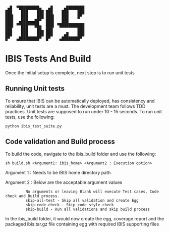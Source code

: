 ```
 ▄█  ▀█████████▄   ▄█     ▄████████
███    ███    ███ ███    ███    ███
███▌   ███    ███ ███▌   ███    █▀
███▌  ▄███▄▄▄██▀  ███▌   ███
███▌ ▀▀███▀▀▀██▄  ███▌ ▀███████████
███    ███    ██▄ ███           ███
███    ███    ███ ███     ▄█    ███
█▀   ▄█████████▀  █▀    ▄████████▀

```
# IBIS Tests And Build
Once the initial setup is complete, next step is to run unit tests

## Running Unit tests
To ensure that IBIS can be automatically deployed, has consistency and
reliability, unit tests are a must. The development team follows TDD practices.
Unit tests are supposed to run under 10 - 15 seconds.
To run unit tests, use the following:


```python ibis_test_suite.py```

## Code validation and Build process
To build the code, navigate to the ibis_build folder and use the following:


```sh build.sh <Argument1: ibis_home> <Argument2 : Execution option>```

Argument 1 : Needs to be IBIS home directory path

Argument 2 : Below are the acceptable argument values

             No arguments or leaving Blank will execute Test cases, Code check and Build process.
             skip-all-test - Skip all validation and create Egg
             skip-code-check - Skip code style check
             skip-build - Run all validations and skip build process
             

In the ibis_build folder, it would now create the egg, coverage report and the 
packaged ibis.tar.gz file containing egg with required IBIS supporting files